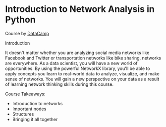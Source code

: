 # Introduction to Network Analysis in Python

Course by [DataCamp]

  
Introduction  

It doesn't matter whether you are analyzing social media networks like Facebook and Twitter or transportation networks like bike sharing, networks are everywhere. As a data scientist, you will have a new world of opportunities. By using the powerful NetworkX library, you'll be able to apply concepts you learn to real-world data to analyze, visualize, and make sense of networks. You will gain a new perspective on your data as a result of learning network thinking skills during this course.

Course Takeaways:

* Introduction to networks   
* Important nodes
* Structures
* Bringing it all together 


[DataCamp]:(https://app.datacamp.com/learn/courses/introduction-to-network-analysis-in-python) 